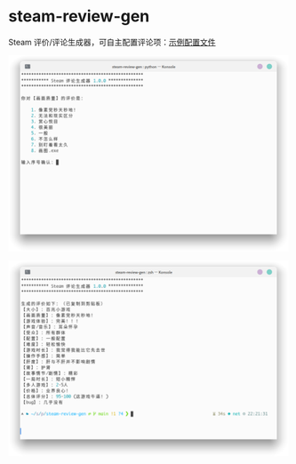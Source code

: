 # steam-review-gen
Steam 评价/评论生成器，可自主配置评论项：[示例配置文件](./options/default.toml)

![screenshot1](./img/Screenshot_20231130_221202.png)

![Screenshot3](./img/Screenshot_20231130_222159.png)
